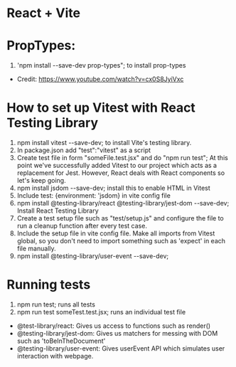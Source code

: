 # React + Vite


#   PropTypes:
1. 'npm install --save-dev prop-types"; to install prop-types
-   Credit: https://www.youtube.com/watch?v=cx0S8JyiVxc

# How to set up Vitest with React Testing Library
1. npm install vitest --save-dev; to install Vite's testing library.
2. In package.json add "test":"vitest" as a script
3. Create test file in form "someFile.test.jsx" and do "npm run test"; At this 
    point we've successfully added Vitest to our project which acts as a replacement for 
    Jest. However, React deals with React components so let's keep going.
4. npm install jsdom --save-dev; install this to enable HTML in Vitest
5. Include test: {environment: 'jsdom} in vite config file 
6. npm install @testing-library/react @testing-library/jest-dom --save-dev; Install React Testing Library
7. Create a test setup file such as "test/setup.js" and configure the file to run a cleanup function
    after every test case.
8. Include the setup file in vite config file. Make all imports from Vitest global, so you don't need to import something such as 'expect' in each file manually.
9. npm install @testing-library/user-event --save-dev;

# Running tests
1. npm run test; runs all tests
2. npm run test someTest.test.jsx; runs an individual test file

- @test-library/react: Gives us access to functions such as render()
- @testing-library/jest-dom: Gives us matchers for messing with DOM such as 'toBeInTheDocument'
- @testing-library/user-event: Gives userEvent API which simulates user interaction with webpage.